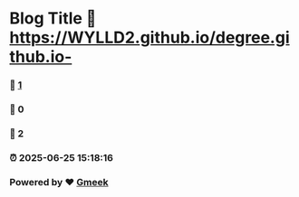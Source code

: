 # Blog Title :link: https://WYLLD2.github.io/degree.github.io- 
### :page_facing_up: [1](https://WYLLD2.github.io/degree.github.io-/tag.html) 
### :speech_balloon: 0 
### :hibiscus: 2 
### :alarm_clock: 2025-06-25 15:18:16 
### Powered by :heart: [Gmeek](https://github.com/Meekdai/Gmeek)
